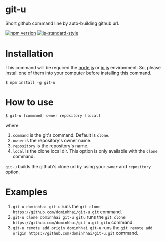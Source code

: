# git-u

Short github command line by auto-building github url.

[![npm version](https://badge.fury.io/js/git-u.svg)](http://badge.fury.io/js/git-u) [![js-standard-style](https://cdn.rawgit.com/feross/standard/master/badge.svg)](https://github.com/feross/standard)

# Installation

This command will be required the [node.js](http://nodejs.org/) or [io.js](https://iojs.org/en/index.html) environment. So, please install one of them into your computer before installing this command.

```
$ npm install -g git-u
```

# How to use

```
$ git-u [command] owner repository [local]
```

where:

1. `command` is the git's command. Default is `clone`.
2. `owner` is the repository's owner name.
3. `repository` is the repository's name.
4. `local` is the clone local dir. This option is only available with the `clone` command.

`git-u` builds the github's clone url by using your `owner` and `repository` option.

# Examples

1. `git-u dominhhai git-u` runs the `git clone https://github.com/dominhhai/git-u.git` command.
2. `git-u clone dominhhai git-u gitu` runs the `git clone https://github.com/dominhhai/git-u.git gitu` command.
3. `git-u remote add origin dominhhai git-u` runs the `git remote add origin https://github.com/dominhhai/git-u.git` command.



